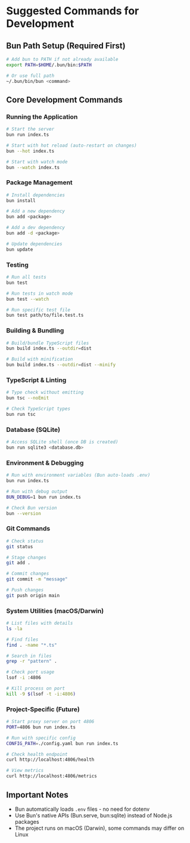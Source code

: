 # Suggested Commands for Development

## Bun Path Setup (Required First)
```bash
# Add bun to PATH if not already available
export PATH=$HOME/.bun/bin:$PATH

# Or use full path
~/.bun/bin/bun <command>
```

## Core Development Commands

### Running the Application
```bash
# Start the server
bun run index.ts

# Start with hot reload (auto-restart on changes)
bun --hot index.ts

# Start with watch mode
bun --watch index.ts
```

### Package Management
```bash
# Install dependencies
bun install

# Add a new dependency
bun add <package>

# Add a dev dependency
bun add -d <package>

# Update dependencies
bun update
```

### Testing
```bash
# Run all tests
bun test

# Run tests in watch mode
bun test --watch

# Run specific test file
bun test path/to/file.test.ts
```

### Building & Bundling
```bash
# Build/bundle TypeScript files
bun build index.ts --outdir=dist

# Build with minification
bun build index.ts --outdir=dist --minify
```

### TypeScript & Linting
```bash
# Type check without emitting
bun tsc --noEmit

# Check TypeScript types
bun run tsc
```

### Database (SQLite)
```bash
# Access SQLite shell (once DB is created)
bun run sqlite3 <database.db>
```

### Environment & Debugging
```bash
# Run with environment variables (Bun auto-loads .env)
bun run index.ts

# Run with debug output
BUN_DEBUG=1 bun run index.ts

# Check Bun version
bun --version
```

### Git Commands
```bash
# Check status
git status

# Stage changes
git add .

# Commit changes
git commit -m "message"

# Push changes
git push origin main
```

### System Utilities (macOS/Darwin)
```bash
# List files with details
ls -la

# Find files
find . -name "*.ts"

# Search in files
grep -r "pattern" .

# Check port usage
lsof -i :4806

# Kill process on port
kill -9 $(lsof -t -i:4806)
```

### Project-Specific (Future)
```bash
# Start proxy server on port 4806
PORT=4806 bun run index.ts

# Run with specific config
CONFIG_PATH=./config.yaml bun run index.ts

# Check health endpoint
curl http://localhost:4806/health

# View metrics
curl http://localhost:4806/metrics
```

## Important Notes
- Bun automatically loads `.env` files - no need for dotenv
- Use Bun's native APIs (Bun.serve, bun:sqlite) instead of Node.js packages
- The project runs on macOS (Darwin), some commands may differ on Linux